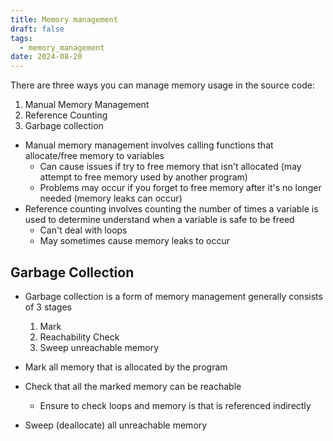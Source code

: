 ```yaml
---
title: Memory management
draft: false
tags:
  - memory_management
date: 2024-08-20
---
```

There are three ways you can manage memory usage in the source code:

1. Manual Memory Management
2. Reference Counting
3. Garbage collection

- Manual memory management involves calling functions that allocate/free memory to variables
	- Can cause issues if try to free memory that isn't allocated (may attempt to free memory used by another program)
	- Problems may occur if you forget to free memory after it's no longer needed (memory leaks can occur)
- Reference counting involves counting the number of times a variable is used to determine understand when a variable is safe to be freed
	- Can't deal with loops
	- May sometimes cause memory leaks to occur

## Garbage Collection
- Garbage collection is a form of memory management generally consists of 3 stages
	1. Mark
	2. Reachability Check
	3. Sweep unreachable memory

- Mark all memory that is allocated by the program
- Check that all the marked memory can be reachable
	- Ensure to check loops and memory is that is referenced indirectly
- Sweep (deallocate) all unreachable memory
